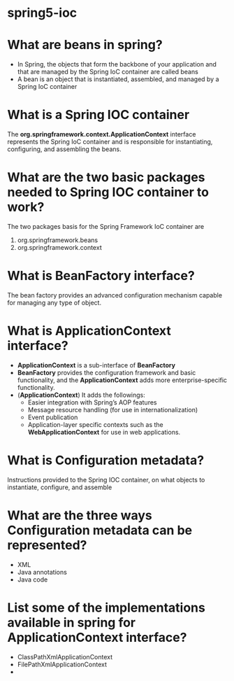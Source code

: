 # spring5-ioc

# What are beans in spring?
- In Spring, the objects that form the backbone of your application and that are managed by the Spring IoC container are called beans
- A bean is an object that is instantiated, assembled, and managed by a Spring IoC container

# What is a Spring IOC container
The **org.springframework.context.ApplicationContext** interface represents the Spring IoC container and is responsible for instantiating, configuring, and assembling the beans.

# What are the two basic packages needed to Spring IOC container to work?
The two packages basis for the Spring Framework IoC container are
  1. org.springframework.beans
  2. org.springframework.context

# What is BeanFactory interface?
The bean factory provides an advanced configuration mechanism capable for managing any type of object. 

# What is ApplicationContext interface?
  - **ApplicationContext** is a sub-interface of **BeanFactory**  
  - **BeanFactory** provides the configuration framework and basic functionality, and the **ApplicationContext** adds more enterprise-specific functionality. 
  - (**ApplicationContext**) It adds the followings:
    - Easier integration with Spring’s AOP features
    - Message resource handling (for use in internationalization)
    - Event publication
    - Application-layer specific contexts such as the **WebApplicationContext** for use in web applications.

# What is Configuration metadata?
Instructions provided to the Spring IOC container, on what objects to instantiate, configure, and assemble

# What are the three ways Configuration metadata can be represented?
  - XML
  - Java annotations
  - Java code

# List some of the implementations available in spring for ApplicationContext interface?
  - ClassPathXmlApplicationContext
  - FilePathXmlApplicationContext
  - 

  

